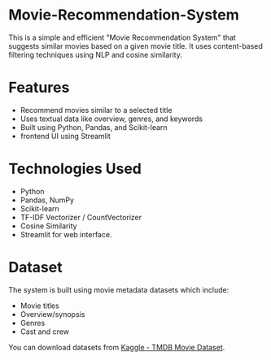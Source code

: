 # Movie-Recommendation-System

This is a simple and efficient "Movie Recommendation System" that suggests similar movies based on a given movie title. 
It uses content-based filtering techniques using NLP and cosine similarity.

# Features

- Recommend movies similar to a selected title
- Uses textual data like overview, genres, and keywords
- Built using Python, Pandas, and Scikit-learn
- frontend  UI using Streamlit

# Technologies Used

- Python
- Pandas, NumPy
- Scikit-learn
- TF-IDF Vectorizer / CountVectorizer
- Cosine Similarity
- Streamlit for web interface.

# Dataset

The system is built using movie metadata datasets which include:
- Movie titles
- Overview/synopsis
- Genres
- Cast and crew

You can download datasets from [Kaggle - TMDB Movie Dataset](https://www.kaggle.com/datasets/tmdb/tmdb-movie-metadata).
